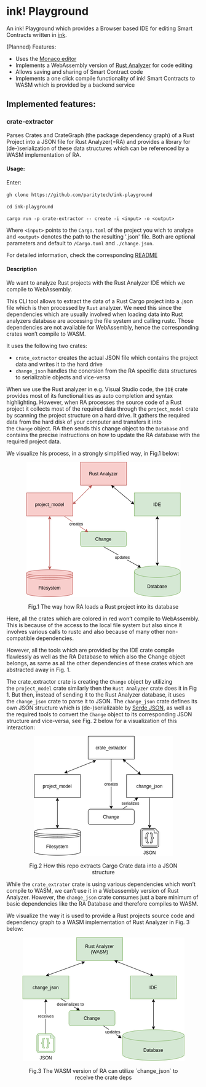 # ink! Playground

An ink! Playground which provides a Browser based IDE for editing Smart Contracts written in [ink](https://github.com/paritytech/ink).

(Planned) Features:

- Uses the [Monaco editor](https://microsoft.github.io/monaco-editor/)
- Implements a WebAssembly version of [Rust Analyzer](https://rust-analyzer.github.io/) for code editing
- Allows saving and sharing of Smart Contract code
- Implements a one click compile functionality of ink! Smart Contracts to WASM which is provided by a backend service

## Implemented features:

### crate-extractor

Parses Crates and CrateGraph (the package dependency graph) of a Rust Project into a JSON file for Rust Analyzer(=RA) and provides a library for (de-)serialization of these data structures which can be referenced by a WASM implementation of RA.

#### Usage:

Enter:

`gh clone https://github.com/paritytech/ink-playground`

`cd ink-playground`

`cargo run -p crate-extractor -- create -i <input> -o <output>`

Where `<input>` points to the `Cargo.toml` of the project you wich to analyze and `<output>` denotes the path to the resulting '.json' file. Both are optional parameters and default to `/Cargo.toml` and `./change.json`.

For detailed information, check the corresponding [README](crates/crate_extractor/README.md)

#### Description

We want to analyze Rust projects with the Rust Analyzer IDE which we compile to WebAssembly.

This CLI tool allows to extract the data of a Rust Cargo project into a .json file which is then processed by `Rust` analyzer. We need this since the dependencies which are usually involved when loading data into Rust analyzers database are accessing the file system and calling rustc. Those dependencies are not available for WebAssembly, hence the corresponding crates won’t compile to WASM.

It uses the following two crates:

- `crate_extractor` creates the actual JSON file which contains the project data and writes it to the hard drive
- `change_json` handles the conersion from the RA specific data structures to serializable objects and vice-versa

When we use the Rust analyzer in e.g. Visual Studio code, the `IDE` crate provides most of its functionalities as auto completion and syntax highlighting. However, when RA processes the source code of a Rust project it collects most of the required data through the `project_model` crate by scanning the project structure on a hard drive. It gathers the required data from the hard disk of your computer and transfers it into the `Change` object. RA then sends this change object to the `Database` and contains the precise instructions on how to update the RA database with the required project data.

We visualize his process, in a strongly simplified way, in Fig.1 below:

<figure>
<p align="center">
  <img src="assets/architecture1.png" alt="Rust Analyzer">
  <figcaption><p align="center">Fig.1 The way how RA loads a  Rust project into its database</p></figcaption>
  </p>
</figure>

Here, all the crates which are colored in red won’t compile to WebAssembly. This is because of the access to the local file system but also since it involves various calls to rustc and also because of many other non-compatible dependencies.

However, all the tools which are provided by the IDE crate compile flawlessly as well as the RA Database to which also the Change object belongs, as same as all the other dependencies of these crates which are abstracted away in Fig. 1.

The crate_extractor crate is creating the `Change` object by utilizing the `project_model` crate similarly then the `Rust Analyzer` crate does it in Fig 1. But then, instead of sending it to the Rust Analyzer database, it uses the `change_json` crate to parse it to JSON. The `change_json` crate defines its own JSON structure which is (de-)serializable by [Serde JSON](https://github.com/serde-rs/json), as well as the required tools to convert the `Change` object to its corresponding JSON structure and vice-versa, see Fig. 2 below for a visualization of this interaction:

<figure>
<p align="center">
  <img src="assets/architecture2.png" alt="Cli Tool">
  <figcaption><p align="center">Fig.2 How this repo extracts Cargo Crate data into a JSON structure</p></figcaption>
  </p>
</figure>

While the `crate_extrator` crate is using various dependencies which won’t compile to WASM, we can’t use it in a Webassembly version of Rust Analyzer. However, the `change_json` crate consumes just a bare minimum of basic dependencies like the RA Database and therefore compiles to WASM.

We visualize the way it is used to provide a Rust projects source code and dependency graph to a WASM implementation of Rust Analyzer in Fig. 3 below:

<figure>
<p align="center">
  <img src="assets/architecture3.png" alt="WASM Setup for RA">
  <figcaption><p align="center">Fig.3 The WASM version of RA can utilize `change_json` to receive the crate deps</p></figcaption>
  </p>
</figure>
